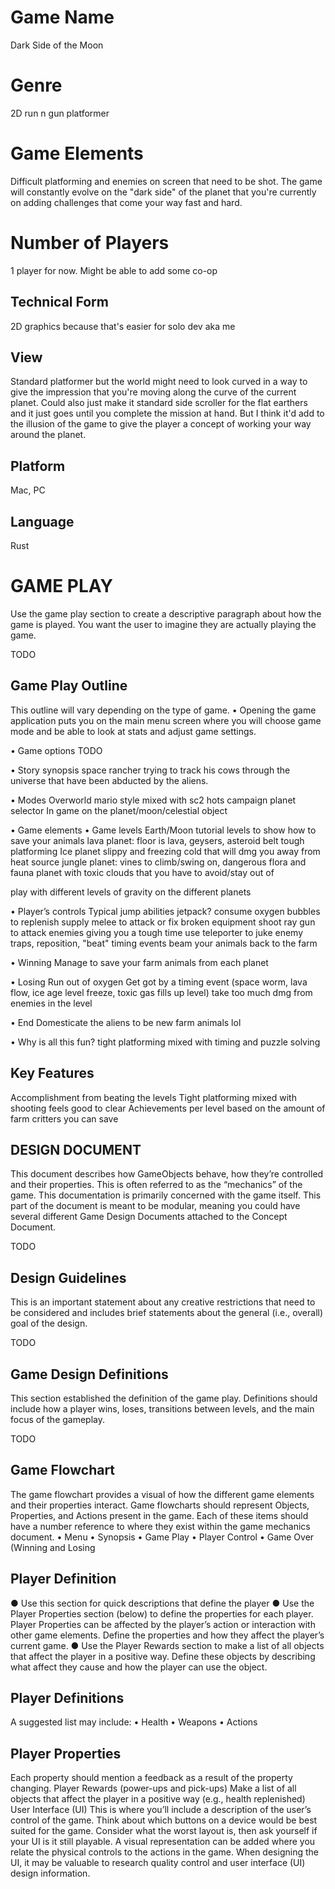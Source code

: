 # Game Name
Dark Side of the Moon

# Genre
2D run n gun platformer

# Game Elements
Difficult platforming and enemies on screen that need to be shot. The game will constantly evolve on the "dark side" of the planet that you're currently on adding challenges that come your way fast and hard.

# Number of Players
1 player for now. Might be able to add some co-op

## Technical Form
2D graphics because that's easier for solo dev aka me

## View
Standard platformer but the world might need to look curved in a way to give the impression that you're moving along the curve of the current planet. Could also just make it standard side scroller for the flat earthers and it just goes until you complete the mission at hand. But I think it'd add to the illusion of the game to give the player a concept of working your way around the planet.

## Platform
Mac, PC

## Language
Rust

# GAME PLAY
Use the game play section to create a descriptive paragraph about how the game is played. You want the user to imagine
they are actually playing the game. 

TODO

## Game Play Outline
This outline will vary depending on the type of game.
• Opening the game application
puts you on the main menu screen where you will choose game mode and be able to look at stats and adjust game settings.

• Game options
TODO

• Story synopsis
space rancher trying to track his cows through the universe that have been abducted by the aliens.

• Modes
Overworld mario style mixed with sc2 hots campaign planet selector
In game on the planet/moon/celestial object

• Game elements
• Game levels
Earth/Moon tutorial levels to show how to save your animals
lava planet: floor is lava, geysers, 
asteroid belt tough platforming
Ice planet slippy and freezing cold that will dmg you away from heat source
jungle planet: vines to climb/swing on, dangerous flora and fauna
planet with toxic clouds that you have to avoid/stay out of

play with different levels of gravity on the different planets

• Player’s controls
Typical jump abilities
jetpack?
consume oxygen bubbles to replenish supply
melee to attack or fix broken equipment
shoot ray gun to attack enemies giving you a tough time
use teleporter to juke enemy traps, reposition, "beat" timing events
beam your animals back to the farm

• Winning
Manage to save your farm animals from each planet

• Losing
Run out of oxygen
Get got by a timing event (space worm, lava flow, ice age level freeze, toxic gas fills up level)
take too much dmg from enemies in the level

• End
Domesticate the aliens to be new farm animals lol

• Why is all this fun?
tight platforming mixed with timing and puzzle solving

## Key Features
Accomplishment from beating the levels
Tight platforming mixed with shooting feels good to clear
Achievements per level based on the amount of farm critters you can save

## DESIGN DOCUMENT
This document describes how GameObjects behave, how they’re controlled and their properties. This is often referred to as
the “mechanics” of the game. This documentation is primarily concerned with
the game itself. This part of the document is meant to be modular, meaning you could have
several different Game Design Documents attached to the Concept Document.

TODO

## Design Guidelines
This is an important statement about any creative restrictions that need to be considered and includes brief statements
about the general (i.e., overall) goal of the design.

TODO

## Game Design Definitions
This section established the definition of the game play. Definitions should include how a player wins, loses, transitions
between levels, and the main focus of the gameplay.

TODO

## Game Flowchart
The game flowchart provides a visual of how the different game elements and their properties interact. Game flowcharts
should represent Objects, Properties, and Actions present in the game. Each of these items should have a number reference
to where they exist within the game mechanics document.
• Menu
• Synopsis
• Game Play
• Player Control
• Game Over (Winning and Losing

## Player Definition
● Use this section for quick descriptions that define the player
● Use the Player Properties section (below) to define the properties for each player. Player Properties can be
affected by the player’s action or interaction with other game elements. Define the properties and how they affect
the player’s current game.
● Use the Player Rewards section to make a list of all objects that affect the player in a positive way. Define these
objects by describing what affect they cause and how the player can use the object.

## Player Definitions
A suggested list may include:
• Health
• Weapons
• Actions

## Player Properties
Each property should mention a feedback as a result of the property changing.
Player Rewards (power-ups and pick-ups)
Make a list of all objects that affect the player in a positive way (e.g., health replenished)
User Interface (UI)
This is where you’ll include a description of the user’s control of the game. Think about which buttons on a device would be
best suited for the game. Consider what the worst layout is, then ask yourself if your UI is it still playable. A visual
representation can be added where you relate the physical controls to the actions in the game. When designing the UI, it may
be valuable to research quality control and user interface (UI) design information.